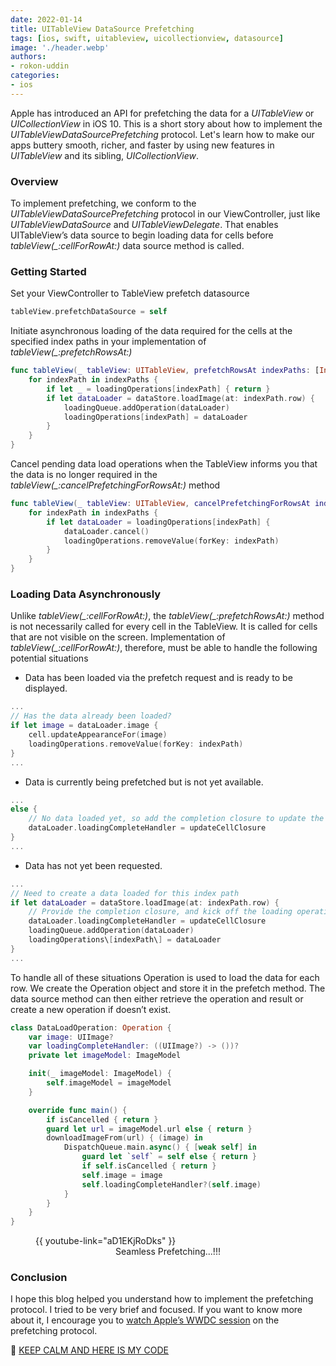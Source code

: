 ```yaml
---
date: 2022-01-14
title: UITableView DataSource Prefetching
tags: [ios, swift, uitableview, uicollectionview, datasource]
image: './header.webp'
authors:
- rokon-uddin
categories:
- ios
---
```


Apple has introduced an API for prefetching the data for a _UITableView_ or _UICollectionView_ in iOS 10. This is a short story about how to implement the _UITableViewDataSourcePrefetching_ protocol. Let's learn how to make our apps buttery smooth, richer, and faster by using new features in _UITableView_ and its sibling, _UICollectionView_.

### Overview

To implement prefetching, we conform to the _UITableViewDataSourcePrefetching_ protocol in our ViewController, just like _UITableViewDataSource_ and _UITableViewDelegate_. That enables UITableView’s data source to begin loading data for cells before _tableView(\_:cellForRowAt:)_ data source method is called.

### Getting Started

Set your ViewController to TableView prefetch datasource

```swift
tableView.prefetchDataSource = self
```

Initiate asynchronous loading of the data required for the cells at the specified index paths in your implementation of _tableView(\_:prefetchRowsAt:)_

```swift
func tableView(_ tableView: UITableView, prefetchRowsAt indexPaths: [IndexPath]) {
	for indexPath in indexPaths {
		if let _ = loadingOperations[indexPath] { return }
		if let dataLoader = dataStore.loadImage(at: indexPath.row) {
			loadingQueue.addOperation(dataLoader)
			loadingOperations[indexPath] = dataLoader
		}
	}
}
```

Cancel pending data load operations when the TableView informs you that the data is no longer required in the _tableView(\_:cancelPrefetchingForRowsAt:)_ method

```swift
func tableView(_ tableView: UITableView, cancelPrefetchingForRowsAt indexPaths: [IndexPath]) {
	for indexPath in indexPaths {
		if let dataLoader = loadingOperations[indexPath] {
			dataLoader.cancel()
			loadingOperations.removeValue(forKey: indexPath)
		}
	}
}
```

### Loading Data Asynchronously

Unlike _tableView(\_:cellForRowAt:)_, the _tableView(\_:prefetchRowsAt:)_ method is not necessarily called for every cell in the TableView. It is called for cells that are not visible on the screen. Implementation of _tableView(\_:cellForRowAt:)_, therefore, must be able to handle the following potential situations

*   Data has been loaded via the prefetch request and is ready to be displayed.

```swift
...  
// Has the data already been loaded?  
if let image = dataLoader.image {
	cell.updateAppearanceFor(image)
	loadingOperations.removeValue(forKey: indexPath)  
}  
...
```

*   Data is currently being prefetched but is not yet available.

```swift
...  
else {
	// No data loaded yet, so add the completion closure to update the cell once the data arrives
	dataLoader.loadingCompleteHandler = updateCellClosure  
}  
...
```

*   Data has not yet been requested.

```swift
...
// Need to create a data loaded for this index path  
if let dataLoader = dataStore.loadImage(at: indexPath.row) {
	// Provide the completion closure, and kick off the loading operation
	dataLoader.loadingCompleteHandler = updateCellClosure
	loadingQueue.addOperation(dataLoader)
	loadingOperations\[indexPath\] = dataLoader  
}
...
```

To handle all of these situations Operation is used to load the data for each row. We create the Operation object and store it in the prefetch method. The data source method can then either retrieve the operation and result or create a new operation if doesn’t exist.

```swift
class DataLoadOperation: Operation {
	var image: UIImage?
	var loadingCompleteHandler: ((UIImage?) -> ())?
	private let imageModel: ImageModel

	init(_ imageModel: ImageModel) {
		self.imageModel = imageModel
	}

	override func main() {
		if isCancelled { return }
		guard let url = imageModel.url else { return }
		downloadImageFrom(url) { (image) in
			DispatchQueue.main.async() { [weak self] in
				guard let `self` = self else { return }
				if self.isCancelled { return }
				self.image = image
				self.loadingCompleteHandler?(self.image)
			}
		}
	}
}
```

<figure>
  {{ youtube-link="aD1EKjRoDks" }}
  <figcaption style="text-align: center;">
  	Seamless Prefetching...!!!
  </figcaption>
</figure>

### Conclusion

I hope this blog helped you understand how to implement the prefetching protocol. I tried to be very brief and focused. If you want to know more about it, I encourage you to [watch Apple’s WWDC session](https://developer.apple.com/videos/play/wwdc2016/219/) on the prefetching protocol.

👑 [KEEP CALM AND HERE IS MY CODE](https://github.com/rokon-mlbd/TableViewDataSourcePrefetching)
